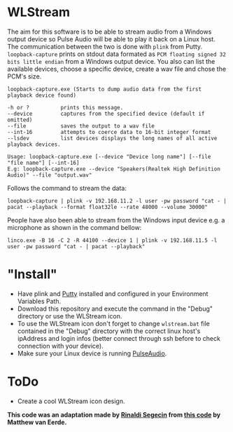 # WLStream

The aim for this software is to be able to stream audio from a Windows output device so Pulse Audio will be able to play it back on a Linux host. The communication between the two is done with `plink` from Putty. `loopback-capture` prints on stdout data formated as `PCM floating signed 32 bits little endian` from a Windows output device. You also can list the available devices, choose a specific device, create a wav file and chose the PCM's size.

```
loopback-capture.exe (Starts to dump audio data from the first playback device found)

-h or ?          prints this message.
--device         captures from the specified device (default if omitted)
--file           saves the output to a wav file
--int-16         attempts to coerce data to 16-bit integer format
--lsdev          list devices displays the long names of all active playback devices.

Usage: loopback-capture.exe [--device "Device long name"] [--file "file name"] [--int-16]
E.g: loopback-capture.exe --device "Speakers(Realtek High Definition Audio)" --file "output.wav"
```

Follows the command to stream the data:

```
loopback-capture | plink -v 192.168.11.2 -l user -pw password "cat - | pacat --playback --format float32le --rate 48000 --volume 30000"
```

People have also been able to stream from the Windows input device e.g. a microphone as shown in the command bellow:

```
linco.exe -B 16 -C 2 -R 44100 --device 1 | plink -v 192.168.11.5 -l user -pw password "cat - | pacat --playback"
```
# "Install"
- Have plink and [Putty](https://www.chiark.greenend.org.uk/~sgtatham/putty/latest.html) installed and configured in your Environment Variables Path.
- Download this repository and execute the command in the "Debug" directory or use the WLStream icon.
- To use the WLStream icon don't forget to change `wlstream.bat` file contained in the "Debug" directory with the correct linux host's ipAddress and login infos (better connect through ssh before to check connection with your device).
- Make sure your Linux device is running [PulseAudio](https://www.freedesktop.org/wiki/Software/PulseAudio/).

# ToDo
- Create a cool WLStream icon design.

**This code was an adaptation made by [Rinaldi Segecin](https://github.com/rsegecin) from [this code](https://github.com/mvaneerde/blog/tree/develop/loopback-capture) by Matthew van Eerde.**